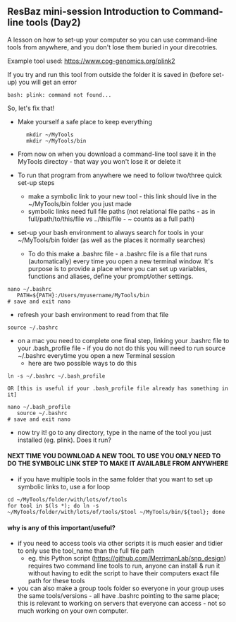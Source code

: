 ## ResBaz mini-session Introduction to Command-line tools (Day2)

   A lesson on how to set-up your computer so you can use command-line tools from anywhere, and you don't lose them buried in your direcotries.
   
   Example tool used:
https://www.cog-genomics.org/plink2

   If you try and run this tool from outside the folder it is saved in (before set-up) you will get an error
   ```
   bash: plink: command not found...
   ```
   
   So, let's fix that!
   
   - Make yourself a safe place to keep everything
   
   ```
         mkdir ~/MyTools
         mkdir ~/MyTools/bin
   ```
   
   - From now on when you download a command-line tool save it in the MyTools directoy - that way you won't lose it or delete it
   
   - To run that program from anywhere we need to follow two/three quick set-up steps
      - make a symbolic link to your new tool - this link should live in the ~/MyTools/bin folder you just made
      - symbolic links need full file paths (not relational file paths - as in full/path/to/this/file vs ../this/file - ~ counts as a full path)

   - set-up your bash environment to always search for tools in your ~/MyTools/bin folder (as well as the places it normally searches)
      - To do this make a .bashrc file - a .bashrc file is a file that runs (automatically) every time you open a new terminal window. It's purpose is to provide a place where you can set up variables, functions and aliases, define your prompt/other settings.
      
   ```
   nano ~/.bashrc
      PATH=${PATH}:/Users/myusername/MyTools/bin
   # save and exit nano
   ```
   
   - refresh your bash environment to read from that file
   
   ```
   source ~/.bashrc
   ```
   
   - on a mac you need to complete one final step, linking your .bashrc file to your .bash_profile file - if you do not do this you will need to run source ~/.bashrc everytime you open a new Terminal session
      - here are two possible ways to do this
   
   ```
   ln -s ~/.bashrc ~/.bash_profile
   
   OR [this is useful if your .bash_profile file already has something in it]
   
   nano ~/.bash_profile
      source ~/.bashrc
   # save and exit nano
   
   ```

  - now try it! go to any directory, type in the name of the tool you just installed (eg. plink). Does it run?

#### NEXT TIME YOU DOWNLOAD A NEW TOOL TO USE YOU ONLY NEED TO DO THE SYMBOLIC LINK STEP TO MAKE IT AVAILABLE FROM ANYWHERE

   - if you have multiple tools in the same folder that you want to set up symbolic links to, use a for loop
   
   ```
   cd ~/MyTools/folder/with/lots/of/tools
   for tool in $(ls *); do ln -s ~/MyTools/folder/with/lots/of/tools/$tool ~/MyTools/bin/${tool}; done
   ```

#### why is any of this important/useful?
   - if you need to access tools via other scripts it is much easier and tidier to only use the tool_name than the full file path
      - eg. this Python script (https://github.com/MerrimanLab/snp_design) requires two command line tools to run, anyone can install & run it without having to edit the script to have their computers exact file path for these tools
   - you can also make a group tools folder so everyone in your group uses the same tools/versions - all have .bashrc pointing to the same place; this is relevant to working on servers that everyone can access - not so much working on your own computer.
